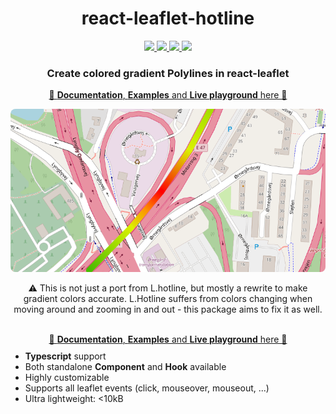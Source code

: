 

<div align="center">
    <h1>react-leaflet-hotline</h2>
    <div>
        <p align="center">
          <a aria-label="MIT License" href="https://opensource.org/licenses/MIT">
            <img src="https://img.shields.io/badge/License-MIT-yellow.svg?style=for-the-badge">
          </a>
          <a aria-label="NPM" href="https://www.npmjs.com/package/react-leaflet-hotline">
            <img src="https://img.shields.io/npm/v/react-leaflet-hotline?style=for-the-badge">
          </a>
          <a aria-label="GitHub last commit" href="https://www.npmjs.com/package/react-leaflet-hotline">
            <img src="https://img.shields.io/github/last-commit/peacefulotter/react-leaflet-hotline?style=for-the-badge">
          </a>
            <a aria-label="npm bundle size" href="https://www.npmjs.com/package/react-leaflet-hotline">
            <img src="https://img.shields.io/bundlephobia/min/react-leaflet-hotline@latest?style=for-the-badge">
          </a>
        </p>
    </div>
    <h3>Create colored gradient Polylines in react-leaflet</h3>
    <a href="https://react-leaflet-hotline.netlify.app" syle='margin-bottom: 10px' target="_blank">
      📝 <b>Documentation</b>, <b>Examples</b> and <b>Live playground</b> here 🎨
    </a>
    <br />
    <p align="center">
        <img style='border-radius: 8px' src="./overview.png" alt="" width="850px" />
    </p>
    <p>⚠️ This is not just a port from L.hotline, but mostly a rewrite to make gradient colors accurate. L.Hotline suffers from colors changing when moving around and zooming in and out - this package aims to fix it as well.</p>
</div>
<br />
<div align="center">
    <a href="https://react-leaflet-hotline.netlify.app" target="_blank">
      📝 <b>Documentation</b>, <b>Examples</b> and <b>Live playground</b> here 🎨
    </a>
</div>
<div>
  <ul style='margin-top: 10px'>
    <li><b>Typescript</b> support</li>
    <li>Both standalone <b>Component</b> and <b>Hook</b> available</li>
    <li>Highly customizable</li>
    <li>Supports all leaflet events (click, mouseover, mouseout, ...)</li>
    <li>Ultra lightweight: &#60;10kB</li>
  </ul>
</div>

<div>
  
</div>
